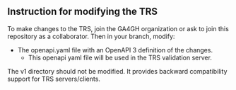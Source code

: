 ## Instruction for modifying the TRS

To make changes to the TRS, join the GA4GH organization or ask to join this repository as a collaborator. Then in your branch, modify:
 - The openapi.yaml file with an OpenAPI 3 definition of the changes.
   - This openapi yaml file will be used in the TRS validation server.

The v1 directory should not be modified. It provides backward compatibility support for TRS servers/clients.
